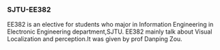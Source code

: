 ### SJTU-EE382

EE382 is an elective for students who major in Information Engineering in Electronic Engineering department,SJTU. EE382 mainly talk about Visual Localization and perception.It was given by prof Danping Zou.